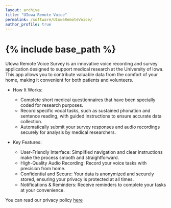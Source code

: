```yaml
---
layout: archive
title: "UIowa Remote Voice"
permalink: /software/UIowaRemoteVoice/
author_profile: true
---
```


{% include base_path %}
======
UIowa Remote Voice Survey is an innovative voice recording and survey application designed to support medical research at the University of Iowa. This app allows you to contribute valuable data from the comfort of your home, making it convenient for both patients and volunteers.

* How It Works:
    * Complete short medical questionnaires that have been specially coded for research purposes.
    * Record specific vocal tasks, such as sustained phonation and sentence reading, with guided instructions to ensure accurate data collection.
    * Automatically submit your survey responses and audio recordings securely for analysis by medical researchers. 

* Key Features:
    * User-Friendly Interface: Simplified navigation and clear instructions make the process smooth and straightforward.
    * High-Quality Audio Recording: Record your voice tasks with precision from home.
    * Confidential and Secure: Your data is anonymized and securely stored, ensuring your privacy is protected at all times.
    * Notifications & Reminders: Receive reminders to complete your tasks at your convenience.

You can read our privacy policy [here](https://uiowajincho.github.io/software/UIowaRemoteVoice/privacyPolicy/)